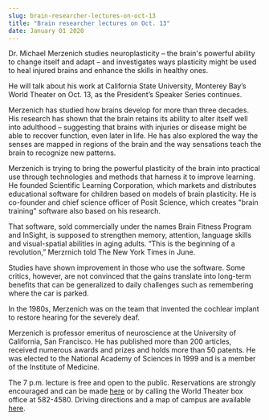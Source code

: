 ```yaml
---
slug: brain-researcher-lectures-on-oct-13
title: "Brain researcher lectures on Oct. 13"
date: January 01 2020
---
```


 
<p>
  Dr. Michael Merzenich studies neuroplasticity – the brain's powerful ability
  to change itself and adapt – and investigates ways plasticity might be used to
  heal injured brains and enhance the skills in healthy ones.
</p>
<p>
  He will talk about his work at California State University, Monterey Bay’s
  World Theater on Oct. 13, as the President’s Speaker Series continues.
</p>
<p>
  Merzenich has studied how brains develop for more than three decades. His
  research has shown that the brain retains its ability to alter itself well
  into adulthood – suggesting that brains with injuries or disease might be able
  to recover function, even later in life. He has also explored the way the
  senses are mapped in regions of the brain and the way sensations teach the
  brain to recognize new patterns.
</p>
<p>
  Merzenich is trying to bring the powerful plasticity of the brain into
  practical use through technologies and methods that harness it to improve
  learning. He founded Scientific Learning Corporation, which markets and
  distributes educational software for children based on models of brain
  plasticity. He is co-founder and chief science officer of Posit Science, which
  creates "brain training" software also based on his research.
</p>
<p>
  That software, sold commercially under the names Brain Fitness Program and
  InSight, is supposed to strengthen memory, attention, language skills and
  visual-spatial abilities in aging adults. “This is the beginning of a
  revolution,” Merzrnich told The New York Times in June.
</p>
<p>
  Studies have shown improvement in those who use the software. Some critics,
  however, are not convinced that the gains translate into long-term benefits
  that can be generalized to daily challenges such as remembering where the car
  is parked.
</p>
<p>
  In the 1980s, Merzenich was on the team that invented the cochlear implant to
  restore hearing for the severely deaf.
</p>
<p>
  Merzenich is professor emeritus of neuroscience at the University of
  California, San Francisco. He has published more than 200 articles, received
  numerous awards and prizes and holds more than 50 patents. He was elected to
  the National Academy of Sciences in 1999 and is a member of the Institute of
  Medicine.
</p>
<p>
  The 7 p.m. lecture is free and open to the public. Reservations are strongly
  encouraged and can be made
  <a href="https://rsvp.csumb.edu/index.php?eid=69">here</a> or by calling the
  World Theater box office at 582-4580. Driving directions and a map of campus
  are available <a href="https://csumb.edu/map">here</a>.
</p>
 
